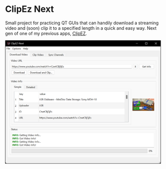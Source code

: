 # ClipEz Next

Small project for practicing QT GUIs that can handily download a streaming video and (soon) clip it to a specified length in a quick and easy way. Next gen of one of my previous apps, [ClipEZ](https://github.com/Chrscool8/ClipEZ-aka-Download-and-Clip).
 
![](preview.png)
